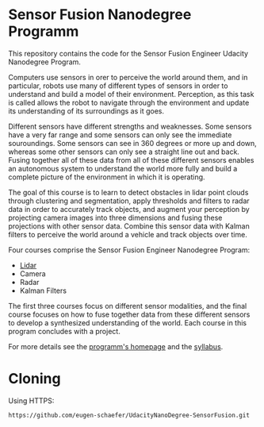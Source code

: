 # Sensor Fusion Nanodegree Programm

This repository contains the code for the Sensor Fusion Engineer Udacity Nanodegree Program. 

Computers use sensors in orer to perceive the world around them, and in particular, robots use many of different types of sensors in order to understand and build a model of their environment. Perception, as this task is called allows the robot to navigate through the environment and update its understanding of its surroundings as it goes.

Different sensors have different strengths and weaknesses. Some sensors have a very far range and some sensors can only see the immediate souroundings. Some sensors can see in 360 degrees or more up and down, whereas some other sensors can only see a straight line out and back. Fusing together all of these data from all of these different sensors enables an autonomous system to understand the world more fully and build a complete picture of the environment in which it is operating. 

The goal of this course is to learn to detect obstacles in lidar point clouds through clustering and segmentation, apply thresholds and filters to radar data in order to accurately track objects, and augment your perception by projecting camera images into three dimensions and fusing these projections with other sensor data. Combine this sensor data with Kalman filters to perceive the world around a vehicle and track objects over time.

Four courses comprise the Sensor Fusion Engineer Nanodegree Program:

 * [Lidar](https://github.com/eugen-schaefer/UdacityNanoDegree-SensorFusion/tree/main/Lidar)
 * Camera
 * Radar
 * Kalman Filters
 
The first three courses focus on different sensor modalities, and the final course focuses on how to fuse together data from these different sensors to develop a synthesized understanding of the world. Each course in this program concludes with a project.

For more details see the [programm's homepage](https://www.udacity.com/course/sensor-fusion-engineer-nanodegree--nd313) and the [syllabus](Syllabus.pdf).

# Cloning

Using HTTPS:
```
https://github.com/eugen-schaefer/UdacityNanoDegree-SensorFusion.git
```
